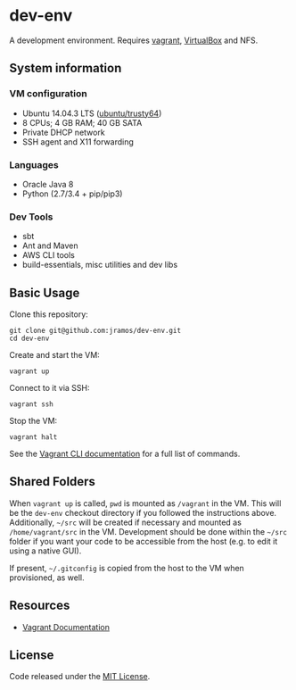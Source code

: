 # dev-env

A development environment. Requires [vagrant](http://www.vagrantup.com/downloads.html), [VirtualBox](https://www.virtualbox.org/wiki/Downloads) and NFS.

## System information

### VM configuration

  * Ubuntu 14.04.3 LTS ([ubuntu/trusty64](https://atlas.hashicorp.com/ubuntu/boxes/trusty64))
  * 8 CPUs; 4 GB RAM; 40 GB SATA
  * Private DHCP network
  * SSH agent and X11 forwarding

### Languages

  * Oracle Java 8
  * Python (2.7/3.4 + pip/pip3)

### Dev Tools

  * sbt
  * Ant and Maven
  * AWS CLI tools
  * build-essentials, misc utilities and dev libs

## Basic Usage

Clone this repository:

    git clone git@github.com:jramos/dev-env.git
    cd dev-env

Create and start the VM:

    vagrant up

Connect to it via SSH:

    vagrant ssh

Stop the VM:

    vagrant halt

See the [Vagrant CLI documentation](https://docs.vagrantup.com/v2/cli/index.html) for a full list of commands.

## Shared Folders

When `vagrant up` is called, `pwd` is mounted as `/vagrant` in the VM. This will be the `dev-env` checkout directory if you followed the instructions above. Additionally, `~/src` will be created if necessary and mounted as `/home/vagrant/src` in the VM. Development should be done within the `~/src` folder if you want your code to be accessible from the host (e.g. to edit it using a native GUI).

If present, `~/.gitconfig` is copied from the host to the VM when provisioned, as well.

## Resources

  * [Vagrant Documentation](https://docs.vagrantup.com/v2/)

## License

Code released under the [MIT License](LICENSE).
